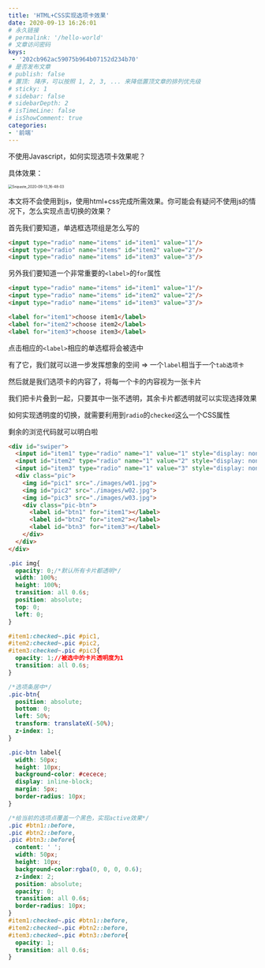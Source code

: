```yaml
---
title: 'HTML+CSS实现选项卡效果'
date: 2020-09-13 16:26:01
# 永久链接
# permalink: '/hello-world'
# 文章访问密码
keys: 
 - '202cb962ac59075b964b07152d234b70'
# 是否发布文章
# publish: false
# 置顶: 降序，可以按照 1, 2, 3, ... 来降低置顶文章的排列优先级
# sticky: 1
# sidebar: false
# sidebarDepth: 2
# isTimeLine: false
# isShowComment: true
categories:
- '前端'
---
```


不使用Javascript，如何实现选项卡效果呢？

<!-- more -->

具体效果：

<img src="https://chanx-1251137349.file.myqcloud.com/Snipaste_2020-09-13_16-48-03.png" alt="Snipaste_2020-09-13_16-48-03" style="zoom:50%;" />



本文将不会使用到js，使用html+css完成所需效果。你可能会有疑问不使用js的情况下，怎么实现点击切换的效果？

首先我们要知道，单选框选项组是怎么写的
```HTML
<input type="radio" name="items" id="item1" value="1"/>
<input type="radio" name="items" id="item2" value="2"/>
<input type="radio" name="items" id="item3" value="3"/>
```
另外我们要知道一个非常重要的`<label>`的`for`属性
```HTML
<input type="radio" name="items" id="item1" value="1"/>
<input type="radio" name="items" id="item2" value="2"/>
<input type="radio" name="items" id="item3" value="3"/>

<label for="item1">choose item1</label>
<label for="item2">choose item2</label>
<label for="item3">choose item3</label>
```
点击相应的`<label>`相应的单选框将会被选中

有了它，我们就可以进一步发挥想象的空间 => 一个`label`相当于一个`tab选项卡`

然后就是我们选项卡的内容了，将每一个卡的内容视为一张卡片

我们把卡片叠到一起，只要其中一张不透明，其余卡片都透明就可以实现选择效果

如何实现透明度的切换，就需要利用到`radio`的`checked`这么一个CSS属性

剩余的浏览代码就可以明白啦

```HTML
<div id="swiper">
  <input id="item1" type="radio" name="1" value="1" style="display: none;" checked/>
  <input id="item2" type="radio" name="1" value="2" style="display: none;"/>
  <input id="item3" type="radio" name="1" value="3" style="display: none;"/>
  <div class="pic">
    <img id="pic1" src="./images/w01.jpg">
    <img id="pic2" src="./images/w02.jpg">
    <img id="pic3" src="./images/w03.jpg">
    <div class="pic-btn">
      <label id="btn1" for="item1"></label>
      <label id="btn2" for="item2"></label>
      <label id="btn3" for="item3"></label>
    </div>
  </div>
</div>
```
```css
.pic img{
  opacity: 0;/*默认所有卡片都透明*/
  width: 100%;
  height: 100%;
  transition: all 0.6s;
  position: absolute;
  top: 0;
  left: 0;
}

#item1:checked~.pic #pic1,
#item2:checked~.pic #pic2,
#item3:checked~.pic #pic3{
  opacity: 1;//被选中的卡片透明度为1
  transition: all 0.6s;
}

/*选项条居中*/
.pic-btn{
  position: absolute;
  bottom: 0;
  left: 50%;
  transform: translateX(-50%);
  z-index: 1;
}

.pic-btn label{
  width: 50px;
  height: 10px;
  background-color: #cecece;
  display: inline-block;
  margin: 5px;
  border-radius: 10px;
}

/*给当前的选项点覆盖一个黑色，实现active效果*/
.pic #btn1::before,
.pic #btn2::before,
.pic #btn3::before{
  content: ' ';
  width: 50px;
  height: 10px;
  background-color:rgba(0, 0, 0, 0.6);
  z-index: 2;
  position: absolute;
  opacity: 0;
  transition: all 0.6s;
  border-radius: 10px;
}
#item1:checked~.pic #btn1::before,
#item2:checked~.pic #btn2::before,
#item3:checked~.pic #btn3::before{
  opacity: 1;
  transition: all 0.6s;
}
```
